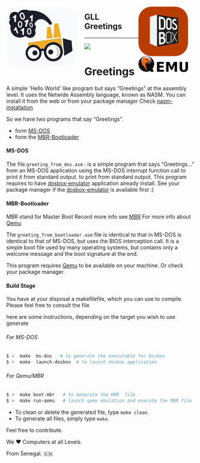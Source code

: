 <img src="screenshots/glls1-logo-svg.png" width=""  height="" alt="gll-logo" style="margin-right:20px;border-radius:35px"  align="left"/><img src="screenshots/dosbox-logo.png" width="132"  height="" alt="dosbox" style="margin-right:20px;border-radius:35px"  align="right"/>
<div>
<h2>GLL Greetings </h2>
<img src="screenshots/Qemu-logo.png" width="132"  height="" alt="Qemu" style="margin-right:20px"  align="right"/>
<div>
</div>
<hr>
 <a href="https://github.com/Galsen-Low-Level/"><img src ='https://img.shields.io/badge/Greetings-teal?style=for-the-badge&logo=appveyor'/></a>

# Greetings

A simple 'Hello World' like program  but says “Greetings” at the assembly level.
It uses the Netwide Assembly language, known as NASM.
You can install  it  from the web  or from your package manager 
Check [nasm-installation](https://www.nasm.us/) 

So we have two programs that say “Greetings”. 
- form [MS-DOS](https://en.wikipedia.org/wiki/MS-DOS) 
- form the [MBR-Bootloader](https://en.wikipedia.org/wiki/Bootloader)

#### MS-DOS  

The file `greeting_from_dos.asm` : 
is a simple program that says “Greetings...” from an MS-DOS application using the MS-DOS interrupt function call to print it from standard output. 
to print from standard output. 
This program requires to have [dosbox-emulator](https://www.dosbox.com/download.php?main=1) application already install.
See your package manager  if the [dosbox-emulator](https://www.dosbox.com/download.php?main=1) is available first :) 


#### MBR-Bootloader 

MBR stand for Master Boot Record
more info see [MBR](https://en.wikipedia.org/wiki/Master_boot_record) 
For more info about [Qemu](https://en.wikipedia.org/wiki/QEMU)

The `greeting_from_bootloader.asm` file is identical to that in MS-DOS
is identical to that of MS-DOS, but uses the BIOS interception call.
It is a simple boot file used by many operating systems, but contains only a welcome message and the boot signature at the end.

This program requires [Qemu](https://www.qemu.org/) to be available on your machine.
Or check your package manager.

#### Build Stage 
You have at your disposal a makefilefile, which you can use to compile.
Please feel free to consult the file 


here are some instructions, depending on the target you wish to use  generate

###### For MS-DOS 

```bash   
$ >  make  ms-dos   # to generate the executable for bosbox 
$ >  make  launch-dosbox  # to launch dosbox application 
```

###### For Qemu/MBR 

```bash 
$ >  make boot-mbr   # to Generate the MBR  file 
$ >  make run-qemu   # launch qemu emulation and execute the MBR file 
```

- To clean or delete the generated file, type `make clean`.
- To generate all files, simply type `make`.


Feel free to contribute.

We ❤️  Computers at all Levels. 

From Senegal. 🇸🇳
